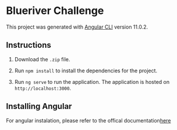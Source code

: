 # Blueriver Challenge

This project was generated with [Angular CLI](https://github.com/angular/angular-cli) version 11.0.2.

## Instructions

1. Download the `.zip` file.

2. Run `npm install` to install the dependencies for the project.

3. Run `ng serve` to run the application. The application is hosted on `http://localhost:3000`.

## Installing Angular

For angular instalation, please refer to the offical documentation[here](https://angular.io/guide/setup-local)

